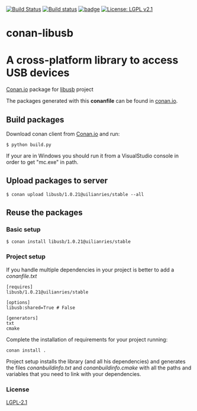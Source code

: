 [![Build Status](https://travis-ci.org/uilianries/conan-libusb.svg?branch=release/1.0.21)](https://travis-ci.org/uilianries/conan-libusb) [![Build status](https://ci.appveyor.com/api/projects/status/jmc2vnxkb7vkpkwr?svg=true)](https://ci.appveyor.com/project/uilianries/conan-libusb) [![badge](https://img.shields.io/badge/conan.io-libusb%2F1.0.21-green.svg?logo=data:image/png;base64%2CiVBORw0KGgoAAAANSUhEUgAAAA4AAAAOCAMAAAAolt3jAAAA1VBMVEUAAABhlctjlstkl8tlmMtlmMxlmcxmmcxnmsxpnMxpnM1qnc1sn85voM91oM11oc1xotB2oc56pNF6pNJ2ptJ8ptJ8ptN9ptN8p9N5qNJ9p9N9p9R8qtOBqdSAqtOAqtR%2BrNSCrNJ/rdWDrNWCsNWCsNaJs9eLs9iRvNuVvdyVv9yXwd2Zwt6axN6dxt%2Bfx%2BChyeGiyuGjyuCjyuGly%2BGlzOKmzOGozuKoz%2BKqz%2BOq0OOv1OWw1OWw1eWx1eWy1uay1%2Baz1%2Baz1%2Bez2Oe02Oe12ee22ujUGwH3AAAAAXRSTlMAQObYZgAAAAFiS0dEAIgFHUgAAAAJcEhZcwAACxMAAAsTAQCanBgAAAAHdElNRQfgBQkREyOxFIh/AAAAiklEQVQI12NgAAMbOwY4sLZ2NtQ1coVKWNvoc/Eq8XDr2wB5Ig62ekza9vaOqpK2TpoMzOxaFtwqZua2Bm4makIM7OzMAjoaCqYuxooSUqJALjs7o4yVpbowvzSUy87KqSwmxQfnsrPISyFzWeWAXCkpMaBVIC4bmCsOdgiUKwh3JojLgAQ4ZCE0AMm2D29tZwe6AAAAAElFTkSuQmCC)](http://www.conan.io/source/libusb/1.0.21/uilianries/stable) [![License: LGPL v2.1](https://img.shields.io/badge/License-LGPL%20v2.1-blue.svg)](http://www.gnu.org/licenses/lgpl-2.1)

# conan-libusb

# A cross-platform library to access USB devices

[Conan.io](https://conan.io) package for [libusb](http://libusb.info/) project

The packages generated with this **conanfile** can be found in [conan.io](https://conan.io/source/libusb/1.0.21/uilianries/stable).

## Build packages

Download conan client from [Conan.io](https://conan.io) and run:

    $ python build.py

If your are in Windows you should run it from a VisualStudio console in order to get "mc.exe" in path.

## Upload packages to server

    $ conan upload libusb/1.0.21@uilianries/stable --all

## Reuse the packages

### Basic setup

    $ conan install libusb/1.0.21@uilianries/stable

### Project setup

If you handle multiple dependencies in your project is better to add a *conanfile.txt*

    [requires]
    libusb/1.0.21@uilianries/stable

    [options]
    libusb:shared=True # False

    [generators]
    txt
    cmake

Complete the installation of requirements for your project running:</small></span>

    conan install .

Project setup installs the library (and all his dependencies) and generates the files *conanbuildinfo.txt* and *conanbuildinfo.cmake* with all the paths and variables that you need to link with your dependencies.

### License
[LGPL-2.1](LICENSE)
